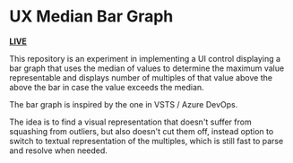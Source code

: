 # UX Median Bar Graph

[**LIVE**](https://tomashubelbauer.github.io/ux-experiment-locking-suggestion-list)

This repository is an experiment in implementing a UI control displaying a bar
graph that uses the median of values to determine the maximum value representable
and displays number of multiples of that value above the above the bar in case
the value exceeds the median.

The bar graph is inspired by the one in VSTS / Azure DevOps.

The idea is to find a visual representation that doesn't suffer from squashing
from outliers, but also doesn't cut them off, instead option to switch to textual
representation of the multiples, which is still fast to parse and resolve when
needed.
